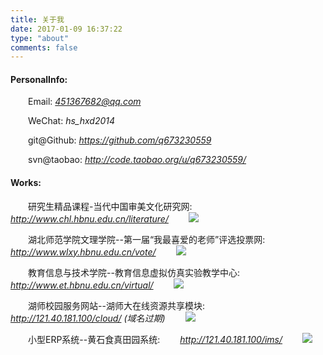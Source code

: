```yaml
---
title: 关于我
date: 2017-01-09 16:37:22
type: "about"
comments: false
---
```

#### PersonalInfo:
&emsp;&emsp;Email: *451367682@qq.com*

&emsp;&emsp;WeChat: *hs_hxd2014*

&emsp;&emsp;git@Github: *https://github.com/q673230559*

&emsp;&emsp;svn@taobao: *http://code.taobao.org/u/q673230559/*

#### Works:
&emsp;&emsp;研究生精品课程-当代中国审美文化研究网:
&emsp;&emsp;*http://www.chl.hbnu.edu.cn/literature/*
&emsp;&emsp;![](/pic/literature.png)

&emsp;&emsp;湖北师范学院文理学院--第一届“我最喜爱的老师”评选投票网:
&emsp;&emsp;*http://www.wlxy.hbnu.edu.cn/vote/*
&emsp;&emsp;![](/pic/vote.png)

&emsp;&emsp;教育信息与技术学院--教育信息虚拟仿真实验教学中心:
&emsp;&emsp;*http://www.et.hbnu.edu.cn/virtual/*
&emsp;&emsp;![](/pic/virtual.png)

&emsp;&emsp;湖师校园服务网站--湖师大在线资源共享模块:
&emsp;&emsp;*http://121.40.181.100/cloud/* *(域名过期)*
&emsp;&emsp;![](/pic/cloud.png)

&emsp;&emsp;小型ERP系统--黄石食真田园系统:
&emsp;&emsp;*http://121.40.181.100/ims/*
&emsp;&emsp;![](/pic/ims.png)



